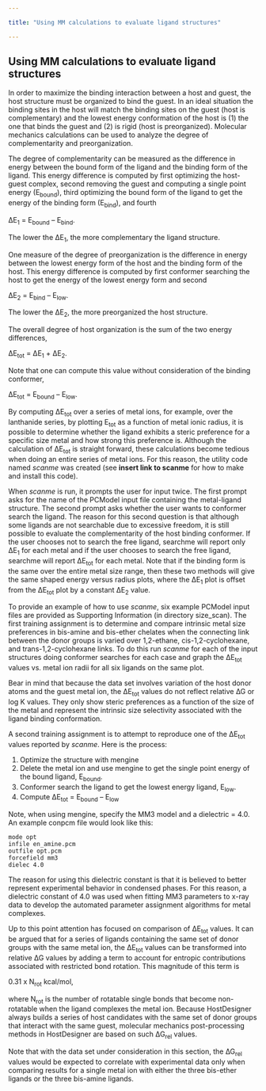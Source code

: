 ```yaml
---

title: "Using MM calculations to evaluate ligand structures"

---
```

## Using MM calculations to evaluate ligand structures

In order to maximize the binding interaction between a host and
guest, the host structure must be organized to bind the
guest. In an ideal situation the binding sites in the
host will match the binding sites on the guest (host
is complementary) and the lowest energy conformation of the host
is (1) the one that binds the guest and (2)
is rigid (host is preorganized). Molecular mechanics calculations can be
used to analyze the degree of complementarity and preorganization.

The degree of complementarity can be measured as the difference
in energy between the bound form of the ligand and
the binding form of the ligand. This energy difference is
computed by first optimizing the host-guest complex, second removing the
guest and computing a single point energy (E<sub>bound</sub>), 
third optimizing the bound form of the ligand to get the energy
of the binding form (E<sub>bind</sub>), and fourth 

∆E<sub>1</sub> = E<sub>bound</sub> – E<sub>bind</sub>. 

The lower the ∆E<sub>1</sub>, the more complementary the
ligand structure.

One measure of the degree of preorganization is the difference
in energy between the lowest energy form of the host
and the binding form of the host. This energy
difference is computed by first conformer searching the host to
get the energy of the lowest energy form and second

∆E<sub>2</sub> = E<sub>bind</sub> – E<sub>low</sub>. 

The lower the ∆E<sub>2</sub>, the more preorganized the host structure.

The overall degree of host organization is the sum of
the two energy differences, 

∆E<sub>tot</sub> = ∆E<sub>1</sub> + ∆E<sub>2</sub>. 

Note that one can compute this value without consideration of
the binding conformer, 

∆E<sub>tot</sub> = E<sub>bound</sub> – E<sub>low</sub>.

By computing ∆E<sub>tot</sub> over a series of metal ions, for
example, over the lanthanide series, by plotting E<sub>tot</sub> as a
function of metal ionic radius, it is possible to determine
whether the ligand exhibits a steric preference for a specific
size metal and how strong this preference is. Although
the calculation of ∆E<sub>tot</sub> is straight forward, 
these calculations become tedious when doing an entire series
of metal ions. For this reason, the utility code named *scanme* 
was created (see **insert link to scanme** for how to
make and install this code).

When *scanme* is run, it prompts the user for input
twice. The first prompt asks for the name of the
PCModel input file containing the metal-ligand structure. The second prompt
asks whether the user wants to conformer search the ligand.
The reason for this second question is that although some
ligands are not searchable due to excessive freedom, it is
still possible to evaluate the complementarity of the host binding
conformer. If the user chooses not to search the free
ligand, searchme will report only ∆E<sub>1</sub> for each metal and
if the user chooses to search the free ligand, searchme
will report ∆E<sub>tot</sub> for each metal. Note that if the
binding form is the same over the entire metal size
range, then these two methods will give the same shaped
energy versus radius plots, where the ∆E<sub>1</sub> plot is offset
from the ∆E<sub>tot</sub> plot by a constant ∆E<sub>2</sub> value.

To provide an example of how to use *scanme*, six
example PCModel input files are provided as Supporting Information (in
directory size_scan). The first training assignment is to determine and
compare intrinsic metal size preferences in bis-amine and bis-ether chelates
when the connecting link between the donor groups is varied
over 1,2-ethane, cis-1,2-cyclohexane, and trans-1,2-cyclohexane
links. To do this run *scanme* for each of the input structures
doing conformer searches for each case and graph the ∆E<sub>tot</sub>
values vs. metal ion radii for all six ligands on the same plot.

Bear in mind that because the data set involves variation
of the host donor atoms and the guest metal ion,
the ∆E<sub>tot</sub> values do not reflect relative ∆G or log
K values. They only show steric preferences as a function
of the size of the metal and represent the intrinsic
size selectivity associated with the ligand binding conformation. 

A second training assignment is to attempt to reproduce one
of the ∆E<sub>tot</sub> values reported by *scanme*. Here is the
process:

1. Optimize the structure with mengine
2. Delete the metal ion and use mengine to get the single point energy of the bound ligand, E<sub>bound</sub>.
3. Conformer search the ligand to get the lowest energy ligand, E<sub>low</sub>.
4. Compute ∆E<sub>tot</sub> = E<sub>bound</sub> – E<sub>low</sub>

Note, when using mengine, specify the MM3 model and a
dielectric = 4.0. An example conpcm file would look like
this:

```
mode opt
infile en_amine.pcm
outfile opt.pcm
forcefield mm3
dielec 4.0
```

The reason for using this dielectric constant is that it
is believed to better represent experimental behavior in condensed phases.
For this reason, a dielectric constant of 4.0 was used
when fitting MM3 parameters to x-ray data to develop the
automated parameter assignment algorithms for metal complexes.

Up to this point attention has focused on comparison of
∆E<sub>tot</sub> values. It can be argued that for a series
of ligands containing the same set of donor groups with
the same metal ion, the ∆E<sub>tot</sub> values can be transformed
into relative ∆G values by adding a term to account
for entropic contributions associated with restricted bond 
rotation. This magnitude of this term is 

0.31 x N<sub>rot</sub> kcal/mol,

where N<sub>rot</sub> is the number of rotatable single bonds
that become non-rotatable when the ligand complexes the metal
ion. Because HostDesigner always builds a series of host candidates
with the same set of donor groups that interact with the same guest,
molecular mechanics post-processing methods in HostDesigner are 
based on such ∆G<sub>rel</sub> values. 

Note that with the data set under consideration in this
section, the ∆G<sub>rel</sub> values would be expected to
correlate with experimental data only when comparing results
for a single metal ion with either the three bis-ether
ligands or the three bis-amine ligands.  


